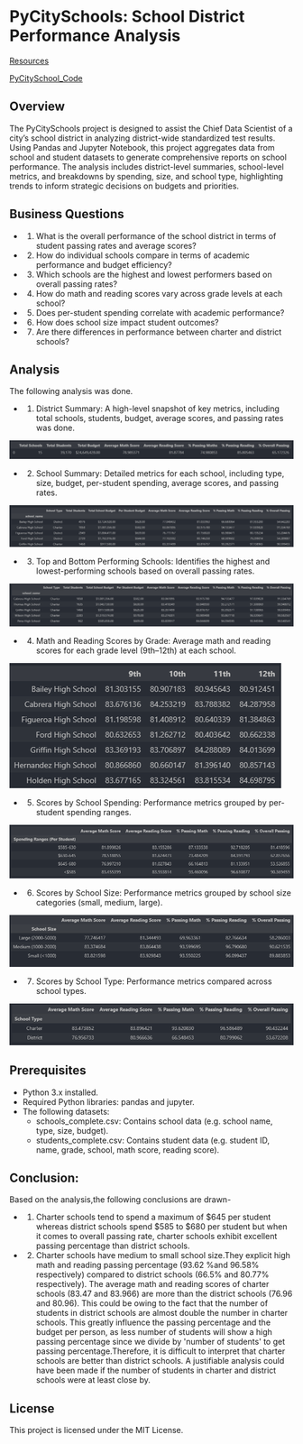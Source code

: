 # **PyCitySchools: School District Performance Analysis**

[Resources]()

[PyCitySchool_Code]()

## **Overview**
The PyCitySchools project is designed to assist the Chief Data Scientist of a city’s school district in analyzing district-wide standardized test results. Using Pandas and Jupyter Notebook, this project aggregates data from school and student datasets to generate comprehensive reports on school performance. The analysis includes district-level summaries, school-level metrics, and breakdowns by spending, size, and school type, highlighting trends to inform strategic decisions on budgets and priorities.

## **Business Questions**

* 1. What is the overall performance of the school district in terms of student passing rates and average scores?
* 2. How do individual schools compare in terms of academic performance and budget efficiency?
* 3. Which schools are the highest and lowest performers based on overall passing rates?
* 4. How do math and reading scores vary across grade levels at each school?
* 5. Does per-student spending correlate with academic performance?
* 6. How does school size impact student outcomes?
* 7. Are there differences in performance between charter and district schools?

## **Analysis**
The following analysis was done.

* 1. District Summary: A high-level snapshot of key metrics, including total schools, students, budget, average scores, and passing rates was done.

![District Summary](images/district_summary.png)

* 2. School Summary: Detailed metrics for each school, including type, size, budget, per-student spending, average scores, and passing rates.

![School Summary](images/school_summary.png)

* 3. Top and Bottom Performing Schools: Identifies the highest and lowest-performing schools based on overall passing rates.

![highest_score](images/highest_score.png)

* 4. Math and Reading Scores by Grade: Average math and reading scores for each grade level (9th–12th) at each school.

![reading_Score_by_grade](images/reading_Score_by_grade.png)

* 5. Scores by School Spending: Performance metrics grouped by per-student spending ranges.

![scores_School_spending](images/scores_by_school_spending.png)

* 6. Scores by School Size: Performance metrics grouped by school size categories (small, medium, large).

![scores_School_size](images/scores_by_school_size.png)

* 7. Scores by School Type: Performance metrics compared across school types.

![scores_School_type](images/scores_by_school_type.png)

## **Prerequisites**
* Python 3.x installed.
* Required Python libraries: pandas and jupyter.
* The following datasets:
    * schools_complete.csv: Contains school data (e.g. school name, type, size, budget).
    * students_complete.csv: Contains student data (e.g. student ID, name, grade, school, math score, reading score).


## **Conclusion:** 

Based on the analysis,the following conclusions are drawn-
* 1. Charter schools tend to spend  a maximum of $645 per student whereas district schools spend $585 to $680 per student  but when it comes to overall passing rate, charter schools exhibit excellent passing percentage than district schools.
* 2. Charter schools have medium to small school size.They explicit  high math and reading passing percentage (93.62 %and 96.58% respectively) compared to district schools (66.5% and 80.77% respectively). The average math and reading scores of charter schools (83.47 and 83.966) are more than the district schools (76.96 and 80.96). This could be owing to the fact that the number of students in district schools are almost double the number in charter schools. This greatly influence the passing percentage and the budget per person, as less number of students will show a high passing percentage since we divide by 'number of students' to get  passing percentage.Therefore, it is difficult to interpret that charter schools are better than district schools. A justifiable analysis could have been made if the number of students in charter and district schools were at least close by.

## **License**
This project is licensed under the MIT License.


